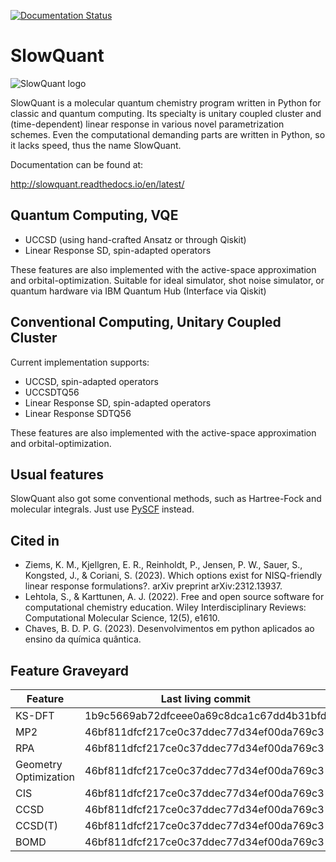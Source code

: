 [![Documentation Status](https://readthedocs.org/projects/slowquant/badge/?version=latest)](http://slowquant.readthedocs.io/en/latest/?badge=latest)

# SlowQuant

![SlowQuant logo](https://cloud.githubusercontent.com/assets/11976167/26658726/5e125b02-466c-11e7-8790-8412789fc9fb.jpg)

SlowQuant is a molecular quantum chemistry program written in Python for classic and quantum computing.
Its specialty is unitary coupled cluster and (time-dependent) linear response in various novel parametrization schemes.
Even the computational demanding parts are written in Python, so it lacks speed, thus the name SlowQuant.

Documentation can be found at:

http://slowquant.readthedocs.io/en/latest/

## Quantum Computing, VQE

- UCCSD (using hand-crafted Ansatz or through Qiskit)
- Linear Response SD, spin-adapted operators

These features are also implemented with the active-space approximation and orbital-optimization.
Suitable for ideal simulator, shot noise simulator, or quantum hardware via IBM Quantum Hub (Interface via Qiskit)

## Conventional Computing, Unitary Coupled Cluster

Current implementation supports:

- UCCSD, spin-adapted operators
- UCCSDTQ56
- Linear Response SD, spin-adapted operators
- Linear Response SDTQ56

These features are also implemented with the active-space approximation and orbital-optimization.

## Usual features

SlowQuant also got some conventional methods, such as Hartree-Fock and molecular integrals.
Just use [PySCF](https://github.com/pyscf/pyscf) instead.

## Cited in

- Ziems, K. M., Kjellgren, E. R., Reinholdt, P., Jensen, P. W., Sauer, S., Kongsted, J., & Coriani, S. (2023). Which options exist for NISQ-friendly linear response formulations?. arXiv preprint arXiv:2312.13937.
- Lehtola, S., & Karttunen, A. J. (2022). Free and open source software for computational chemistry education. Wiley Interdisciplinary Reviews: Computational Molecular Science, 12(5), e1610.
- Chaves, B. D. P. G. (2023). Desenvolvimentos em python aplicados ao ensino da química quântica.

## Feature Graveyard

| Feature               | Last living commit                       |
|-----------------------|------------------------------------------|
| KS-DFT                | 1b9c5669ab72dfceee0a69c8dca1c67dd4b31bfd |
| MP2                   | 46bf811dfcf217ce0c37ddec77d34ef00da769c3 |
| RPA                   | 46bf811dfcf217ce0c37ddec77d34ef00da769c3 |
| Geometry Optimization | 46bf811dfcf217ce0c37ddec77d34ef00da769c3 |
| CIS                   | 46bf811dfcf217ce0c37ddec77d34ef00da769c3 |
| CCSD                  | 46bf811dfcf217ce0c37ddec77d34ef00da769c3 |
| CCSD(T)               | 46bf811dfcf217ce0c37ddec77d34ef00da769c3 |
| BOMD                  | 46bf811dfcf217ce0c37ddec77d34ef00da769c3 |
